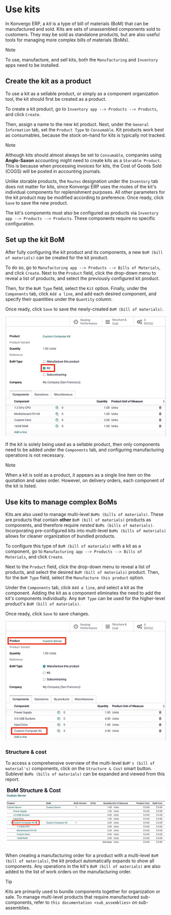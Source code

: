 # Use kits

In Konvergo ERP, a *kit* is a type of bill of materials (BoM) that can be
manufactured and sold. Kits are sets of unassembled components sold to
customers. They may be sold as standalone products, but are also useful
tools for managing more complex bills of materials (BoMs).

> [!NOTE]
> To use, manufacture, and sell kits, both the `Manufacturing` and
> `Inventory` apps need to be installed.

## Create the kit as a product

To use a kit as a sellable product, or simply as a component
organization tool, the kit should first be created as a product.

To create a kit product, go to
`Inventory app --> Products --> Products`, and click `Create`.

Then, assign a name to the new kit product. Next, under the
`General Information` tab, set the `Product Type` to `Consumable`. Kit
products work best as consumables, because the stock on-hand for kits is
typically not tracked.

> [!NOTE]
> Although kits should almost always be set to `Consumable`, companies
> using **Anglo-Saxon** accounting might need to create kits as a
> `Storable Product`. This is because when processing invoices for kits,
> the Cost of Goods Sold (COGS) will be posted in accounting journals.

Unlike storable products, the `Routes` designation under the `Inventory`
tab does not matter for kits, since Konvergo ERP uses the routes of the kit's
individual components for replenishment purposes. All other parameters
for the kit product may be modified according to preference. Once ready,
click `Save` to save the new product.

The kit's components must also be configured as products via
`Inventory app -->
Products --> Products`. These components require no specific
configuration.

## Set up the kit BoM

After fully configuring the kit product and its components, a new
`BoM (bill of materials)` can be created for the kit product.

To do so, go to `Manufacturing app --> Products --> Bills of Materials`,
and click `Create`. Next to the `Product` field, click the drop-down
menu to reveal a list of products, and select the previously configured
kit product.

Then, for the `BoM Type` field, select the `Kit` option. Finally, under
the `Components` tab, click `Add a line`, and add each desired
component, and specify their quantities under the `Quantity` column.

Once ready, click `Save` to save the newly-created
`BoM (bill of materials)`.

<img src="kit_shipping/bom-kit-selection.png" class="align-center"
alt="Kit selection on the bill of materials." />

If the kit is solely being used as a sellable product, then only
components need to be added under the `Components` tab, and configuring
manufacturing operations is not necessary.

> [!NOTE]
> When a kit is sold as a product, it appears as a single line item on
> the quotation and sales order. However, on delivery orders, each
> component of the kit is listed.

## Use kits to manage complex BoMs

Kits are also used to manage multi-level `BoMs (bills of materials)`.
These are products that contain **other** `BoM (bill of materials)`
products as components, and therefore require *nested*
`BoMs (bills of materials)`. Incorporating pre-configured kits into
multi-level `BoMs (bills of materials)` allows for cleaner organization
of bundled products.

To configure this type of `BoM (bill of materials)` with a kit as a
component, go to
`Manufacturing app --> Products --> Bills of Materials`, and click
`Create`.

Next to the `Product` field, click the drop-down menu to reveal a list
of products, and select the desired `BoM (bill of materials)` product.
Then, for the `BoM Type` field, select the `Manufacture this product`
option.

Under the `Components` tab, click `Add a line`, and select a kit as the
component. Adding the kit as a component eliminates the need to add the
kit's components individually. Any `BoM Type` can be used for the
higher-level product's `BoM (bill
of materials)`.

Once ready, click `Save` to save changes.

<img src="kit_shipping/multilevel-bom-kit.png" class="align-center"
alt="Kit as a component in a multilevel bill of materials." />

### Structure & cost

To access a comprehensive overview of the multi-level
`BoM's (bill of material's)` components, click on the `Structure & Cost`
smart button. Sublevel `BoMs (bills of materials)` can be expanded and
viewed from this report.

<img src="kit_shipping/structure-and-cost-kit.png" class="align-center"
alt="Expanded kit in the Structure and Cost report." />

When creating a manufacturing order for a product with a multi-level
`BoM (bill of
materials)`, the kit product automatically expands to show all
components. Any operations in the kit's `BoM (bill of materials)` are
also added to the list of work orders on the manufacturing order.

> [!TIP]
> Kits are primarily used to bundle components together for organization
> or sale. To manage multi-level products that require manufactured
> sub-components, refer to `this documentation
> <sub_assemblies>` on sub-assemblies.
